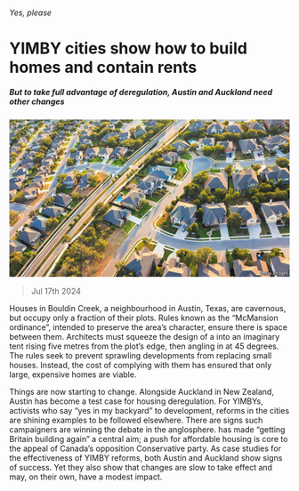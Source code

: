###### Yes, please

# YIMBY cities show how to build homes and contain rents 

##### But to take full advantage of deregulation, Austin and Auckland need other changes 

![image](images/20240720_FNP001.jpg) 

> Jul 17th 2024 

Houses in Bouldin Creek, a neighbourhood in Austin, Texas, are cavernous, but occupy only a fraction of their plots. Rules known as the “McMansion ordinance”, intended to preserve the area’s character, ensure there is space between them. Architects must squeeze the design of a  into an imaginary tent rising five metres from the plot’s edge, then angling in at 45 degrees. The rules seek to prevent sprawling developments from replacing small houses. Instead, the cost of complying with them has ensured that only large, expensive homes are viable. 

Things are now starting to change. Alongside Auckland in New Zealand, Austin has become a test case for housing deregulation. For YIMBYs, activists who say “yes in my backyard” to development, reforms in the cities are shining examples to be followed elsewhere. There are signs such campaigners are winning the debate in the anglosphere.  has made “getting Britain building again” a central aim; a push for affordable housing is core to the appeal of Canada’s opposition Conservative party. As case studies for the effectiveness of YIMBY reforms, both Austin and Auckland show signs of success. Yet they also show that changes are slow to take effect and may, on their own, have a modest impact. 

